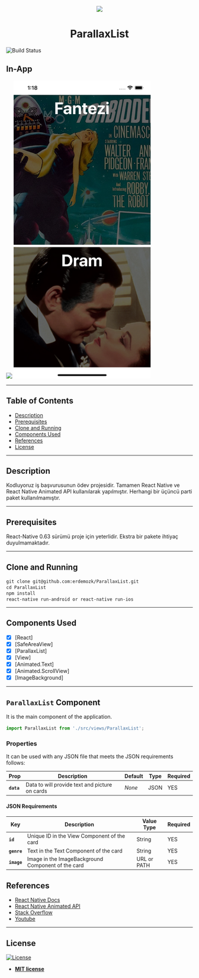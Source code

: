 <p align="center">
  <img src="https://miro.medium.com/max/256/1*gGh9I9ju9w4lXhmWoG2fXA.png">
  <h1 align="center">ParallaxList</h1>
</p>

![Build Status](https://travis-ci.org/badges/badgerbadgerbadger.svg?branch=master&status=passed)

## In-App

<p>
<img src="readme-assets/in-app.gif">
<img width="370" height="803" src="readme-assets/in-app-screenshot.png">
</p>

---

## Table of Contents

- [Description](#description)
- [Prerequisites](#prerequisites)
- [Clone and Running](#clone-and-running)
- [Components Used](#components-used)
- [References](#references)
- [License](#license)

---

## Description

Kodluyoruz iş başvurusunun ödev projesidir. Tamamen React Native ve React Native Animated API kullanılarak yapılmıştır. Herhangi bir üçüncü parti paket kullanılmamıştır.

---

## Prerequisites

React-Native 0.63 sürümü proje için yeterlidir. Ekstra bir pakete ihtiyaç duyulmamaktadır.

---

## Clone and Running

```shell
git clone git@github.com:erdemozk/ParallaxList.git
cd ParallaxList
npm install
react-native run-android or react-native run-ios
```

---

## Components Used

- [x] [React]
- [x] [SafeAreaView]
- [x] [ParallaxList]
- [x] [View]
- [x] [Animated.Text]
- [x] [Animated.ScrollView]
- [x] [ImageBackground]

---

## `ParallaxList` Component

It is the main component of the application.

```js
import ParallaxList from './src/views/ParallaxList';
```

### Properties

It can be used with any JSON file that meets the JSON requirements follows:

| Prop        | Description                                       | Default     | Type     | Required   |
| ----------- | ------------------------------------------------- | ----------- | -------- | ---------- |
| **`data`**  | Data to will provide text and picture on cards    | _None_      | JSON     | YES        |

#### JSON Requirements

| Key          | Description                                             | Value Type      | Required     |
| ------------ | ------------------------------------------------------- | --------------- | ------------ |
| **`id`**     | Unique ID in the View Component of the card             | String          | YES          |
| **`genre`**  | Text in the Text Component of the card                  | String          | YES          |
| **`image`**  | Image in the ImageBackground Component of the card      | URL or PATH     | YES          |

## References

- [React Native Docs](https://facebook.github.io/react-native/docs/getting-started.html)
- [React Native Animated API](https://reactnative.dev/docs/animated)
- [Stack Overflow](https://stackoverflow.com/)
- [Youtube](https://www.youtube.com/)

---

## License

[![License](http://img.shields.io/:license-mit-blue.svg?style=flat-square)](http://badges.mit-license.org)

- **[MIT license](http://opensource.org/licenses/mit-license.php)**